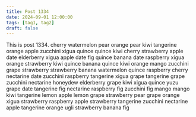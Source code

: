 ```yaml
---
title: Post 1334
date: 2024-09-01 12:00:00
tags: [tag1, tag2]
draft: false
---
```

This is post 1334.
cherry
watermelon
pear
orange
pear
kiwi
tangerine
orange
apple
zucchini
xigua
quince
quince
kiwi
cherry
strawberry
apple
date
elderberry
xigua
apple
date
fig
quince
banana
date
raspberry
xigua
orange
strawberry
kiwi
quince
banana
quince
kiwi
orange
mango
zucchini
grape
strawberry
strawberry
banana
watermelon
quince
raspberry
cherry
nectarine
date
zucchini
raspberry
tangerine
xigua
grape
tangerine
grape
zucchini
nectarine
honeydew
elderberry
grape
kiwi
xigua
quince
yuzu
grape
date
tangerine
fig
nectarine
raspberry
fig
zucchini
fig
mango
mango
kiwi
tangerine
lemon
apple
lemon
grape
strawberry
pear
grape
orange
xigua
strawberry
raspberry
apple
strawberry
tangerine
zucchini
nectarine
apple
tangerine
orange
ugli
strawberry
banana
fig
